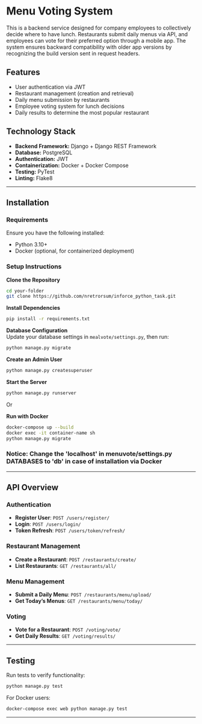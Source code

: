 # Menu Voting System  

This is a backend service designed for company employees to collectively decide where to have lunch. Restaurants submit daily menus via API, and employees can vote for their preferred option through a mobile app. The system ensures backward compatibility with older app versions by recognizing the build version sent in request headers.

## Features  
- User authentication via JWT  
- Restaurant management (creation and retrieval)  
- Daily menu submission by restaurants  
- Employee voting system for lunch decisions  
- Daily results to determine the most popular restaurant  

## Technology Stack  
- **Backend Framework:** Django + Django REST Framework  
- **Database:** PostgreSQL  
- **Authentication:** JWT  
- **Containerization:** Docker + Docker Compose  
- **Testing:** PyTest  
- **Linting:** Flake8 

---

## Installation  

### Requirements
Ensure you have the following installed:  
- Python 3.10+  
- Docker (optional, for containerized deployment)  

### Setup Instructions  

**Clone the Repository**  
   ```bash
   cd your-folder
   git clone https://github.com/nretrorsum/inforce_python_task.git
   
   ```

**Install Dependencies**  
   ```bash
   pip install -r requirements.txt
   ```

**Database Configuration**  
   Update your database settings in `mealvote/settings.py`, then run:  
   ```bash
   python manage.py migrate
   ```

**Create an Admin User**  
   ```bash
   python manage.py createsuperuser
   ```

**Start the Server**  
   ```bash
   python manage.py runserver
   ```
Or

**Run with Docker**
   ```bash
   docker-compose up --build
   docker exec -it container-name sh
   python manage.py migrate
   ```
### Notice: Change the 'localhost' in menuvote/settings.py DATABASES to 'db' in case of installation via Docker
---

## API Overview  

### Authentication  

- **Register User**: `POST /users/register/`
- **Login**: `POST /users/login/`  
- **Token Refresh**: `POST /users/token/refresh/`
  
### Restaurant Management
- **Create a Restaurant**: `POST /restaurants/create/`  
- **List Restaurants**: `GET /restaurants/all/`  

### Menu Management  

- **Submit a Daily Menu**: `POST /restaurants/menu/upload/`  
- **Get Today’s Menus**: `GET /restaurants/menu/today/`  

### Voting  

- **Vote for a Restaurant**: `POST /voting/vote/`  
- **Get Daily Results**: `GET /voting/results/`  

---

## Testing  

Run tests to verify functionality:  

```bash
python manage.py test
```

For Docker users:  

```bash
docker-compose exec web python manage.py test
```

---




